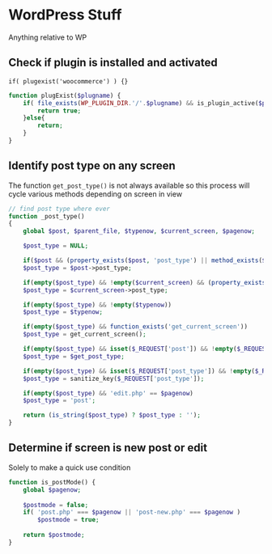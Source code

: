 # WordPress Stuff
Anything relative to WP

## Check if plugin is installed and activated
`if( plugexist('woocommerce') ) {}`
```php
function plugExist($plugname) {
	if( file_exists(WP_PLUGIN_DIR.'/'.$plugname) && is_plugin_active($plugname.'/'.$plugname.'.php') ) {
		return true;
	}else{
		return;
	}
}
```
## Identify post type on any screen
The function `get_post_type()` is not always available so this process will cycle various methods depending on screen in view

```php
// find post type where ever
function _post_type() 
{
	global $post, $parent_file, $typenow, $current_screen, $pagenow;

	$post_type = NULL;

	if($post && (property_exists($post, 'post_type') || method_exists($post, 'post_type')))
	$post_type = $post->post_type;

	if(empty($post_type) && !empty($current_screen) && (property_exists($current_screen, 'post_type') || method_exists($current_screen, 'post_type')) && !empty($current_screen->post_type))
	$post_type = $current_screen->post_type;

	if(empty($post_type) && !empty($typenow))
	$post_type = $typenow;

	if(empty($post_type) && function_exists('get_current_screen'))
	$post_type = get_current_screen();

	if(empty($post_type) && isset($_REQUEST['post']) && !empty($_REQUEST['post']) && function_exists('get_post_type') && $get_post_type = get_post_type((int)$_REQUEST['post']))
	$post_type = $get_post_type;

	if(empty($post_type) && isset($_REQUEST['post_type']) && !empty($_REQUEST['post_type']))
	$post_type = sanitize_key($_REQUEST['post_type']);

	if(empty($post_type) && 'edit.php' == $pagenow)
	$post_type = 'post';

	return (is_string($post_type) ? $post_type : '');
}
```

## Determine if screen is new post or edit
Solely to make a quick use condition 

```php
function is_postMode() {
	global $pagenow;
	
	$postmode = false;
	if( 'post.php' === $pagenow || 'post-new.php' === $pagenow )
		$postmode = true;
	
	return $postmode;
}
```
